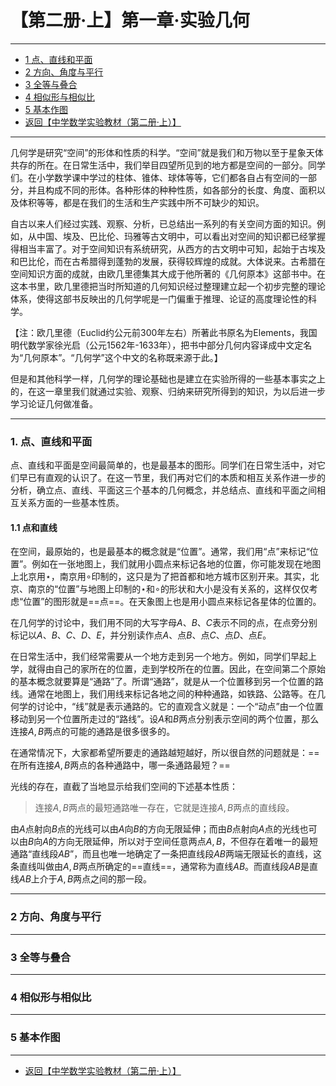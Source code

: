 # 【第二册·上】第一章·实验几何

---

+ <a href="#1">1 点、直线和平面</a>
+ <a href="#2">2 方向、角度与平行</a>
+ <a href="#3">3 全等与叠合</a>
+ <a href="#4">4 相似形与相似比</a>
+ <a href="#5">5 基本作图</a>
+ <a href="/html/midtext/2-1.html"> 返回【中学数学实验教材（第二册·上）】 </a>

---

几何学是研究“空间”的形体和性质的科学。“空间”就是我们和万物以至于星象天体共存的所在。在日常生活中，我们举目四望所见到的地方都是空间的一部分。同学们。在小学数学课中学过的柱体、锥体、球体等等，它们都各自占有空间的一部分，并且构成不同的形体。各种形体的种种性质，如各部分的长度、角度、面积以及体积等等，都是在我们的生活和生产实践中所不可缺少的知识。

自古以来人们经过实践、观察、分析，已总结出一系列的有关空间方面的知识。例如，从中国、埃及、巴比伦、玛雅等古文明中，可以看出对空间的知识都已经掌握得相当丰富了。对于空间知识有系统研究，从西方的古文明中可知，起始于古埃及和巴比伦，而在古希腊得到蓬勃的发展，获得较辉煌的成就。大体说来。古希腊在空间知识方面的成就，由欧几里德集其大成于他所著的《几何原本》这部书中。在这本书里，欧几里德把当时所知道的几何知识经过整理建立起一个初步完整的理论体系，使得这部书反映出的几何学呢是一门偏重于推理、论证的高度理论性的科学。

【注：欧几里德（Euclid约公元前300年左右）所著此书原名为Elements，我国明代数学家徐光启（公元1562年-1633年），把书中部分几何内容译成中文定名为“几何原本”。“几何学”这个中文的名称既来源于此。】

但是和其他科学一样，几何学的理论基础也是建立在实验所得的一些基本事实之上的，在这一章里我们就通过实验、观察、归纳来研究所得到的知识，为以后进一步学习论证几何做准备。

---

### <a name="1"> 1. 点、直线和平面 </a>

点、直线和平面是空间最简单的，也是最基本的图形。同学们在日常生活中，对它们早已有直观的认识了。在这一节里，我们再对它们的本质和相互关系作进一步的分析，确立点、直线、平面这三个基本的几何概念，并总结点、直线和平面之间相互关系方面的一些基本性质。

#### 1.1 点和直线

在空间，最原始的，也是最基本的概念就是“位置”。通常，我们用“点”来标记“位置”。例如在一张地图上，我们就用小圆点来标记各地的位置，你可能发现在地图上北京用$\star$，南京用$\circ$印制的，这只是为了把首都和地方城市区别开来。其实，北京、南京的“位置”与地图上印制的$\star$和$\circ$的形状和大小是没有关系的，这样仅仅考虑“位置”的图形就是==点==。在天象图上也是用小圆点来标记各星体的位置的。

在几何学的讨论中，我们用不同的大写字母$A$、$B$、$C$表示不同的点，在点旁分别标记以$A$、$B$、$C$、$D$、$E$，并分别读作点$A$、点$B$、点$C$、点$D$、点$E$。

在日常生活中，我们经常需要从一个地方走到另一个地方。例如，同学们早起上学，就得由自己的家所在的位置，走到学校所在的位置。因此，在空间第二个原始的基本概念就要算是“通路”了。所谓“通路”，就是从一个位置移到另一个位置的路线。通常在地图上，我们用线来标记各地之间的种种通路，如铁路、公路等。在几何学的讨论中，“线”就是表示通路的。它的直观含义就是：一个“动点”由一个位置移动到另一个位置所走过的“路线”。设$A$和$B$两点分别表示空间的两个位置，那么连接$A,B$两点的可能的通路是很多很多的。

在通常情况下，大家都希望所要走的通路越短越好，所以很自然的问题就是：==在所有连接$A,B$两点的各种通路中，哪一条通路最短？==

光线的存在，直截了当地显示给我们空间的下述基本性质：

>连接$A,B$两点的最短通路唯一存在，它就是连接$A,B$两点的直线段。

由$A$点射向$B$点的光线可以由$A$向$B$的方向无限延伸；而由$B$点射向$A$点的光线也可以由$B$向$A$的方向无限延伸，所以对于空间任意两点$A,B$，不但存在着唯一的最短通路“直线段$AB$”，而且也唯一地确定了一条把直线段$AB$两端无限延长的直线，这条直线叫做由$A,B$两点所确定的==直线==，通常称为直线$AB$。而直线段$AB$是直线$AB$上介于$A,B$两点之间的那一段。

---

### <a name="2"> 2 方向、角度与平行 </a>

---

### <a name="3"> 3 全等与叠合 </a>

---

### <a name="4"> 4 相似形与相似比 </a>

---

### <a name="5"> 5 基本作图 </a>

---

+ <a href="/html/midtext/2-1.html"> 返回【中学数学实验教材（第二册·上）】 </a>